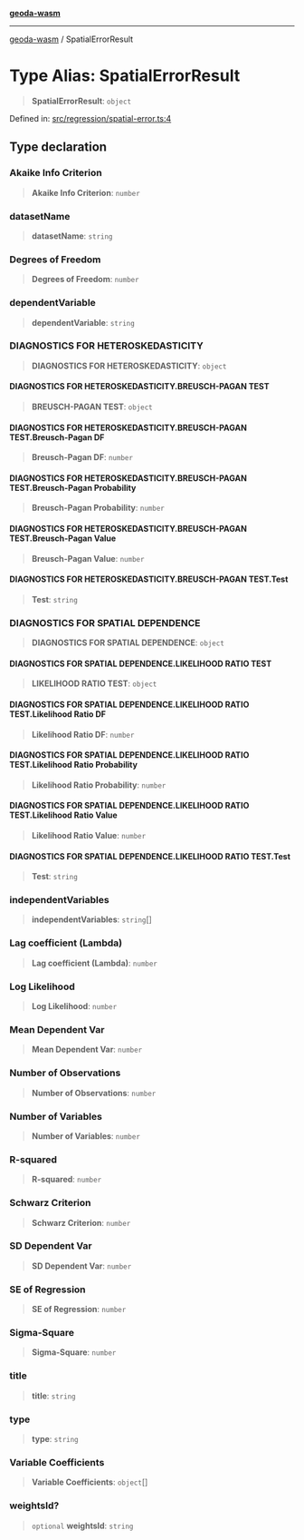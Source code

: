 [**geoda-wasm**](../README.md)

***

[geoda-wasm](../globals.md) / SpatialErrorResult

# Type Alias: SpatialErrorResult

> **SpatialErrorResult**: `object`

Defined in: [src/regression/spatial-error.ts:4](https://github.com/GeoDaCenter/geoda-lib/blob/0ad3977fd23db605b1dc766f99d329a28ef59f68/src/js/src/regression/spatial-error.ts#L4)

## Type declaration

### Akaike Info Criterion

> **Akaike Info Criterion**: `number`

### datasetName

> **datasetName**: `string`

### Degrees of Freedom

> **Degrees of Freedom**: `number`

### dependentVariable

> **dependentVariable**: `string`

### DIAGNOSTICS FOR HETEROSKEDASTICITY

> **DIAGNOSTICS FOR HETEROSKEDASTICITY**: `object`

#### DIAGNOSTICS FOR HETEROSKEDASTICITY.BREUSCH-PAGAN TEST

> **BREUSCH-PAGAN TEST**: `object`

#### DIAGNOSTICS FOR HETEROSKEDASTICITY.BREUSCH-PAGAN TEST.Breusch-Pagan DF

> **Breusch-Pagan DF**: `number`

#### DIAGNOSTICS FOR HETEROSKEDASTICITY.BREUSCH-PAGAN TEST.Breusch-Pagan Probability

> **Breusch-Pagan Probability**: `number`

#### DIAGNOSTICS FOR HETEROSKEDASTICITY.BREUSCH-PAGAN TEST.Breusch-Pagan Value

> **Breusch-Pagan Value**: `number`

#### DIAGNOSTICS FOR HETEROSKEDASTICITY.BREUSCH-PAGAN TEST.Test

> **Test**: `string`

### DIAGNOSTICS FOR SPATIAL DEPENDENCE

> **DIAGNOSTICS FOR SPATIAL DEPENDENCE**: `object`

#### DIAGNOSTICS FOR SPATIAL DEPENDENCE.LIKELIHOOD RATIO TEST

> **LIKELIHOOD RATIO TEST**: `object`

#### DIAGNOSTICS FOR SPATIAL DEPENDENCE.LIKELIHOOD RATIO TEST.Likelihood Ratio DF

> **Likelihood Ratio DF**: `number`

#### DIAGNOSTICS FOR SPATIAL DEPENDENCE.LIKELIHOOD RATIO TEST.Likelihood Ratio Probability

> **Likelihood Ratio Probability**: `number`

#### DIAGNOSTICS FOR SPATIAL DEPENDENCE.LIKELIHOOD RATIO TEST.Likelihood Ratio Value

> **Likelihood Ratio Value**: `number`

#### DIAGNOSTICS FOR SPATIAL DEPENDENCE.LIKELIHOOD RATIO TEST.Test

> **Test**: `string`

### independentVariables

> **independentVariables**: `string`[]

### Lag coefficient (Lambda)

> **Lag coefficient (Lambda)**: `number`

### Log Likelihood

> **Log Likelihood**: `number`

### Mean Dependent Var

> **Mean Dependent Var**: `number`

### Number of Observations

> **Number of Observations**: `number`

### Number of Variables

> **Number of Variables**: `number`

### R-squared

> **R-squared**: `number`

### Schwarz Criterion

> **Schwarz Criterion**: `number`

### SD Dependent Var

> **SD Dependent Var**: `number`

### SE of Regression

> **SE of Regression**: `number`

### Sigma-Square

> **Sigma-Square**: `number`

### title

> **title**: `string`

### type

> **type**: `string`

### Variable Coefficients

> **Variable Coefficients**: `object`[]

### weightsId?

> `optional` **weightsId**: `string`
